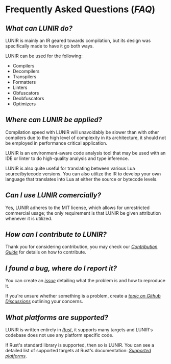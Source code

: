 # Frequently Asked Questions (*FAQ*)

## *What can LUNIR do?*

LUNIR is mainly an IR geared towards compilation, but its design was specifically made to have it go both ways.

LUNIR can be used for the following:

- Compilers
- Decompilers
- Transpilers
- Formatters
- Linters
- Obfuscators
- Deobfuscators
- Optimizers

## *Where can LUNIR be applied?*

Compilation speed with LUNIR will unavoidably be slower than with other compilers due to the high level of complexity in its architecture, it should not be employed in performance critical application.

LUNIR is an environment-aware code analysis tool that may be used with an IDE or linter to do high-quality analysis and type inference.

LUNIR is also quite useful for translating between various Lua source/bytecode versions. You can also utilize the IR to develop your own language that translates into Lua at either the source or bytecode levels.

## *Can I use LUNIR comercially?*

Yes, LUNIR adheres to the MIT license, which allows for unrestricted commercial usage; the only requirement is that LUNIR be given attribution whenever it is utilized.

## *How can I contribute to LUNIR?*

Thank you for considering contribution, you may check our *[Contribution Guide](/CONTRIBUTING.md)* for details on how to contribute.

## *I found a bug, where do I report it?*

You can create an *[issue](../../issues)* detailing what the problem is and how to reproduce it.

If you're unsure whether something is a problem, create a *[topic on Github Discussions](../../discussions)* outlining your concerns.

## *What platforms are supported?*

LUNIR is written entirely in *[Rust](https://rust-lang.org/)*, it supports many targets and LUNIR's codebase does not use any platform specific code.

If Rust's standard library is supported, then so is LUNIR. You can see a detailed list of supported targets at Rust's documentation: *[Supported platforms](https://doc.rust-lang.org/stable/rustc/platform-support.html)*.
